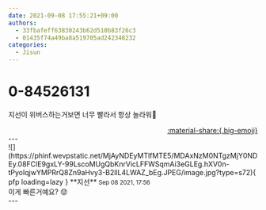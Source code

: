 ```yaml
---
date: 2021-09-08 17:55:21+09:00
authors:
  - 33fbafeff63830243b62d510b83f26c3
  - 01435f74a49ba8a519705ad242348232
categories:
  - Jisun
---
```


# 0-84526131

<div class="post-container" markdown="1">
<div class="content-container md-sidebar__scrollwrap" markdown="1">

지선이 위버스하는거보면 너무 빨라서 항상 놀라워🤭

</div>
</div>

<div style="text-align: right;" markdown="1">
<a href="https://weverse.io/fromis9/fanpost/0-84526131" style="text-align: right;">:material-share:{.big-emoji}</a>
</div>
---

<div class="comments-container md-sidebar__scrollwrap" markdown="1">
<div class="comment" markdown="1">
<div class='id-container' markdown="1">
![](https://phinf.wevpstatic.net/MjAyNDEyMTlfMTE5/MDAxNzM0NTgzMjY0NDEy.08FClE9gxLY-99LscoMUgQbKnrVicLFFWSqmAi3eGLEg.hXV0n-tPyoIqjwYMPRrQ8Zn9aHvy3-B2llL4LWAZ_bEg.JPEG/image.jpg?type=s72){ pfp loading=lazy }
**<span class="artist">지선</span>** <small>Sep 08 2021, 17:56</small><br>
</div>
<div class='comment-body' markdown="1">
이게 빠른거예요? 😟 
</div>
</div>
</div>
---
